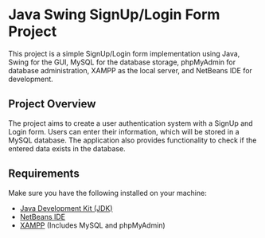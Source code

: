 # Java Swing SignUp/Login Form Project

This project is a simple SignUp/Login form implementation using Java, Swing for the GUI, MySQL for the database storage, phpMyAdmin for database administration, XAMPP as the local server, and NetBeans IDE for development.

## Project Overview

The project aims to create a user authentication system with a SignUp and Login form. Users can enter their information, which will be stored in a MySQL database. The application also provides functionality to check if the entered data exists in the database.

## Requirements

Make sure you have the following installed on your machine:

- [Java Development Kit (JDK)](https://www.oracle.com/java/technologies/javase-downloads.html)
- [NetBeans IDE](https://netbeans.apache.org/)
- [XAMPP](https://www.apachefriends.org/index.html) (Includes MySQL and phpMyAdmin)
